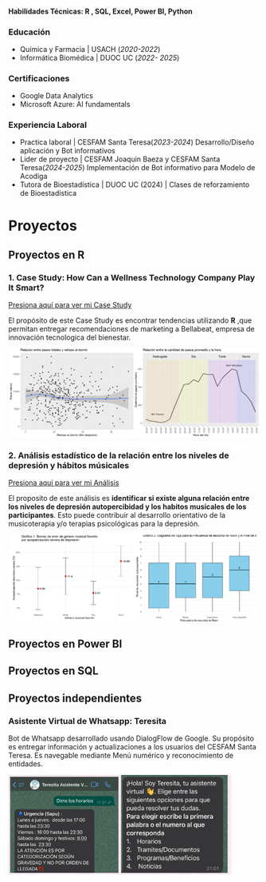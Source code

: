 
#### Habilidades Técnicas: R , SQL, Excel, Power BI, Python

### Educación
- Química y Farmacia | USACH (_2020-2022_)
- Informática Biomédica | DUOC UC (_2022- 2025_)

### Certificaciones
- Google Data Analytics
- Microsoft Azure: AI fundamentals

### Experiencia Laboral
- Practica laboral | CESFAM Santa Teresa(_2023-2024_) Desarrollo/Diseño aplicación y Bot informativos
- Lider de proyecto  | CESFAM Joaquin Baeza y CESFAM Santa Teresa(_2024-2025_) Implementación de Bot informativo para Modelo de Acodiga
- Tutora de Bioestadística | DUOC UC (2024) | Clases de reforzamiento de Bioestadística 

# Proyectos
## Proyectos en R
### 1. Case Study: How Can a Wellness Technology Company Play It Smart?
[Presiona aquí para ver mi Case Study](https://rpubs.com/Fran_tapia/1040727)

El propósito de este Case Study es encontrar tendencias utilizando **R** ,que permitan entregar recomendaciones de marketing a Bellabeat, empresa de innovación tecnologica del bienestar.

![Bellabeat](/Imagenes/case_study1.png)

### 2. Análisis estadístico de la relación entre los niveles de depresión y hábitos músicales
[Presiona aquí para ver mi Análisis](https://rpubs.com/Fran_tapia/1205081)

El proposito de este análisis es **identificar si existe alguna relación entre los niveles de depresión autopercibidad y los habitos musicales de los participantes**. Esto puede contribuir al desarrollo orientativo de la musicoterapia y/o terapias psicológicas para la depresión.

![Intervalos](/Imagenes/ib.png) 

## Proyectos en Power BI
## Proyectos en SQL


## Proyectos independientes

### Asistente Virtual de Whatsapp: Teresita

Bot de Whatsapp desarrollado usando DialogFlow de Google. Su propósito es entregar información y actualizaciones a los usuarios del CESFAM Santa Teresa. Es navegable mediante Menú numérico y reconocimiento de entidades.

![Teresita](/Imagenes/Teresita.png) 


